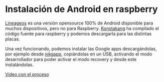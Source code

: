 # Instalación de Android en raspberry

[Lineageos](https://lineageos.org/) es una versión opensource 100% de Android disponible para muchos dispositivos, pero no para Raspberry. [Konstakang](https://konstakang.com/devices/rpi4/LineageOS19/) ha compilado el código fuente para raspberry y podemos descargarla para las distintas placas.

Una vez funcionando, podemos instalar las  Google apps descargándolas, por ejemplo desde [nikgapp](https://nikgapps.com/), copiándolas en un USB, activando el modo desarrollador para poder activar el modo recovery y desde este instalándolas.

[Vídeo con el proceso](https://www.youtube.com/watch?v=zAKTFbzKGHs)

